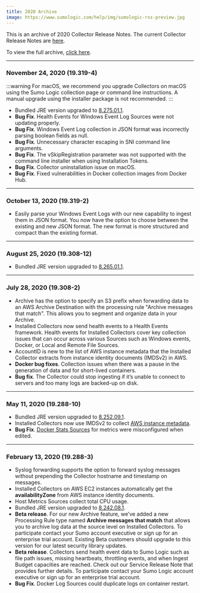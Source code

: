 ```yaml
---
title: 2020 Archive
image: https://www.sumologic.com/help/img/sumologic-rss-preview.jpg
---
```


This is an archive of 2020 Collector Release Notes. The current Collector Release Notes are [here](/release-notes-collector).

To view the full archive, [click here](/release-notes-collector/archive).

<!--truncate-->

---
### November 24, 2020 (19.319-4)

:::warning
For macOS, we recommend you upgrade Collectors on macOS using the Sumo Logic collection page or command line instructions. A manual upgrade using the installer package is not recommended.
:::

* Bundled JRE version upgraded to [8.275.01.1](https://github.com/corretto/corretto-8/releases/tag/8.275.01.1).
* **Bug Fix**. Health Events for Windows Event Log Sources were not updating properly.
* **Bug Fix**. Windows Event Log collection in JSON format was incorrectly parsing boolean fields as null.
* **Bug Fix**. Unnecessary character escaping in SNI command line arguments.
* **Bug Fix**. The vSkipRegistration parameter was not supported with the command line installer when using Installation Tokens.
* **Bug Fix**. Collector uninstallation issue on macOS.
* **Bug Fix**. Fixed vulnerabilities in Docker collection images from Docker Hub.

---
### October 13, 2020 (19.319-2)
* Easily parse your Windows Event Logs with our new capability to ingest them in JSON format. You now have the option to choose between the existing and new JSON format. The new format is more structured and compact than the existing format.

---
### August 25, 2020 (19.308-12)
* Bundled JRE version upgraded to [8.265.01.1](https://github.com/corretto/corretto-8/blob/release-8.265.01.1/CHANGELOG.md).

---
### July 28, 2020 (19.308-2)
* Archive has the option to specify an S3 prefix when forwarding data to an AWS Archive Destination with the processing rule "Archive messages that match". This allows you to segment and organize data in your Archive.
* Installed Collectors now send health events to a Health Events framework. Health events for Installed Collectors cover key collection issues that can occur across various Sources such as Windows events, Docker, or Local and Remote File Sources.
* AccountID is new to the list of AWS instance metadata that the Installed Collector extracts from instance identity documents (IMDSv2) in AWS.
* **Docker bug fixes**. Collection issues when there was a pause in the generation of data and for short-lived containers.
* **Bug fix**. The Collector could stop ingesting if it’s unable to connect to servers and too many logs are backed-up on disk.

---
### May 11, 2020 (19.288-10)
* Bundled JRE version upgraded to [8.252.09.1](https://github.com/corretto/corretto-8/blob/release-8.252.09.1/CHANGELOG.md#corretto-version-8252091).
* Installed Collectors now use IMDSv2 to collect [AWS instance metadata](https://docs.aws.amazon.com/AWSEC2/latest/UserGuide/instance-identity-documents.html).
* **Bug Fix**. [Docker Stats Sources](/docs/send-data/installed-collectors/sources/docker-sources) for metrics were misconfigured when edited.

---
### February 13, 2020 (19.288-3)
* Syslog forwarding supports the option to forward syslog messages without prepending the Collector hostname and timestamp on messages.
* Installed Collectors on AWS EC2 instances automatically get the **availabilityZone** from AWS instance identity documents.
* Host Metrics Sources collect total CPU usage.
* Bundled JRE version upgraded to [8.242.08.1](https://docs.aws.amazon.com/corretto/latest/corretto-8-ug/doc-history.html).
* **Beta release**. For our new Archive feature, we’ve added a new Processing Rule type named **Archive messages that match** that allows you to archive log data at the source level on Installed Collectors. To participate contact your Sumo account executive or sign up for an enterprise trial account. Existing Beta customers should upgrade to this version for our latest security library updates.
* **Beta release**. Collectors send health event data to Sumo Logic such as file path issues, missing heartbeats, throttling events, and when Ingest Budget capacities are reached. Check out our Service Release Note that provides further details. To participate contact your Sumo Logic account executive or sign up for an enterprise trial account.
* **Bug Fix**. Docker Log Sources could duplicate logs on container restart.

